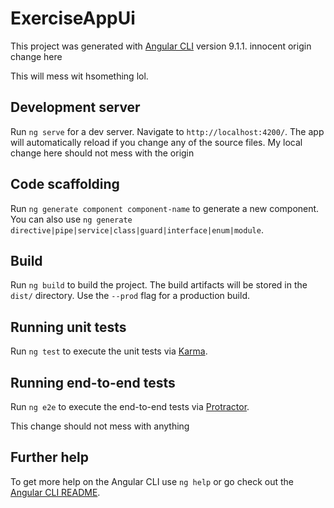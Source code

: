 # ExerciseAppUi

This project was generated with [Angular CLI](https://github.com/angular/angular-cli) version 9.1.1.
innocent origin change here

This will mess wit hsomething lol.

## Development server

Run `ng serve` for a dev server. Navigate to `http://localhost:4200/`. The app will automatically reload if you change any of the source files.
My local change here should not mess with the origin

## Code scaffolding

Run `ng generate component component-name` to generate a new component. You can also use `ng generate directive|pipe|service|class|guard|interface|enum|module`.

## Build

Run `ng build` to build the project. The build artifacts will be stored in the `dist/` directory. Use the `--prod` flag for a production build.

## Running unit tests

Run `ng test` to execute the unit tests via [Karma](https://karma-runner.github.io).

## Running end-to-end tests

Run `ng e2e` to execute the end-to-end tests via [Protractor](http://www.protractortest.org/).

This change should not mess with anything

## Further help

To get more help on the Angular CLI use `ng help` or go check out the [Angular CLI README](https://github.com/angular/angular-cli/blob/master/README.md).
